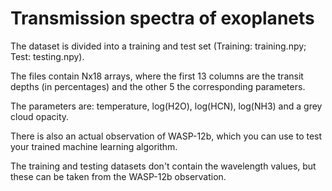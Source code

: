 # Transmission spectra of exoplanets


The dataset is divided into a training and test set (Training: training.npy; Test: testing.npy).

The files contain Nx18 arrays, where the first 13 columns are the transit depths (in percentages) and the other 5 the corresponding parameters.

The parameters are: temperature, log(H2O), log(HCN), log(NH3) and a grey cloud opacity.

There is also an actual observation of WASP-12b, which you can use to test your trained machine learning algorithm.

The training and testing datasets don't contain the wavelength values, but these can be taken from the WASP-12b observation.
